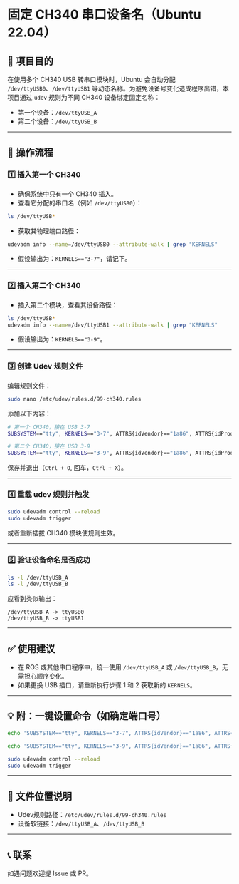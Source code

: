 # 固定 CH340 串口设备名（Ubuntu 22.04）

## 📌 项目目的

在使用多个 CH340 USB 转串口模块时，Ubuntu 会自动分配 `/dev/ttyUSB0`、`/dev/ttyUSB1` 等动态名称。为避免设备号变化造成程序出错，本项目通过 `udev` 规则为不同 CH340 设备绑定固定名称：

- 第一个设备：`/dev/ttyUSB_A`
- 第二个设备：`/dev/ttyUSB_B`

---

## 🧭 操作流程

### 1️⃣ 插入第一个 CH340

- 确保系统中只有一个 CH340 插入。
- 查看它分配的串口名（例如 `/dev/ttyUSB0`）：

```bash
ls /dev/ttyUSB*
```

- 获取其物理端口路径：

```bash
udevadm info --name=/dev/ttyUSB0 --attribute-walk | grep "KERNELS"
```

- 假设输出为：`KERNELS=="3-7"`，请记下。

---

### 2️⃣ 插入第二个 CH340

- 插入第二个模块，查看其设备路径：

```bash
ls /dev/ttyUSB*
udevadm info --name=/dev/ttyUSB1 --attribute-walk | grep "KERNELS"
```

- 假设输出为：`KERNELS=="3-9"`。

---

### 3️⃣ 创建 Udev 规则文件

编辑规则文件：

```bash
sudo nano /etc/udev/rules.d/99-ch340.rules
```

添加以下内容：

```bash
# 第一个 CH340，接在 USB 3-7
SUBSYSTEM=="tty", KERNELS=="3-7", ATTRS{idVendor}=="1a86", ATTRS{idProduct}=="7523", SYMLINK+="ttyUSB_A"

# 第二个 CH340，接在 USB 3-9
SUBSYSTEM=="tty", KERNELS=="3-9", ATTRS{idVendor}=="1a86", ATTRS{idProduct}=="7523", SYMLINK+="ttyUSB_B"
```

保存并退出（`Ctrl + O`, 回车，`Ctrl + X`）。

---

### 4️⃣ 重载 udev 规则并触发

```bash
sudo udevadm control --reload
sudo udevadm trigger
```

或者重新插拔 CH340 模块使规则生效。

---

### 5️⃣ 验证设备命名是否成功

```bash
ls -l /dev/ttyUSB_A
ls -l /dev/ttyUSB_B
```

应看到类似输出：

```
/dev/ttyUSB_A -> ttyUSB0
/dev/ttyUSB_B -> ttyUSB1
```

---

## ✅ 使用建议

- 在 ROS 或其他串口程序中，统一使用 `/dev/ttyUSB_A` 或 `/dev/ttyUSB_B`，无需担心顺序变化。
- 如果更换 USB 插口，请重新执行步骤 1 和 2 获取新的 `KERNELS`。

---

## 💡 附：一键设置命令（如确定端口号）

```bash
echo 'SUBSYSTEM=="tty", KERNELS=="3-7", ATTRS{idVendor}=="1a86", ATTRS{idProduct}=="7523", SYMLINK+="ttyUSB_A"' | sudo tee /etc/udev/rules.d/99-ch340.rules

echo 'SUBSYSTEM=="tty", KERNELS=="3-9", ATTRS{idVendor}=="1a86", ATTRS{idProduct}=="7523", SYMLINK+="ttyUSB_B"' | sudo tee -a /etc/udev/rules.d/99-ch340.rules

sudo udevadm control --reload
sudo udevadm trigger
```

---

## 📂 文件位置说明

- Udev规则路径：`/etc/udev/rules.d/99-ch340.rules`
- 设备软链接：`/dev/ttyUSB_A`、`/dev/ttyUSB_B`

---

## 📞 联系

如遇问题欢迎提 Issue 或 PR。

